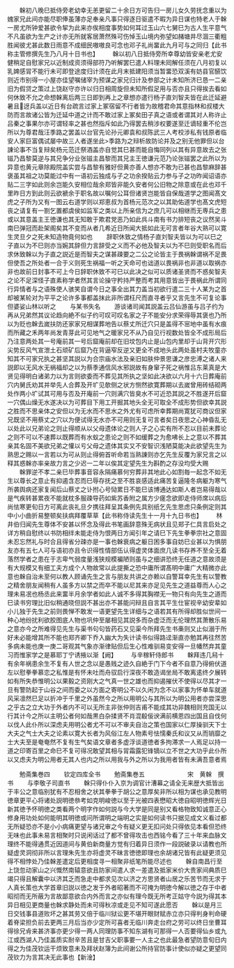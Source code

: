 <!-- { "loadSidebar": true } -->
　　榦初八晚巳抵侍旁老幼幸无恙更留二十余日方可告归一房儿女久劳抚念重以为媿家兄此间亦能尽职俸虽薄亦足奉亲凡事只得逐日驱遣不暇为异日谋也特老人于榦一房尤所钟爱甚欲令挈为此来亦俟相度事势如何耳过玉山六七舅巳为古人生平意气不凡虽欲为生产之计亦无所就客居萧然殊可伤悼玉山境内弥望如赭塘井尽涸三衢粗胜闻彼尤甚此数日雨意不成细民嗷嗷良可念也邓子礼尚畱此九月可与之同归【此书称主管修撰先生乃八月十日书也】
　　榦以初八日抵侍旁所幸尊幼皆安亲老尤安健稍足自慰家兄以近制成资须得部符乃听解罢巳遣人料理未囘解任须在八月初复以乳婢感冐不能行未可即登途度归计须在此月末抵建阳须当暂畱恐双溪有妨县官醼饮则近市别得一小屋亦佳望嘱储宰为预谋之家兄归计及参部之计未知所济巳恳一二亲旧为假贷之策过上饶赵守亦许以归日相周旋但未知所假足用与否亦且只得挨去看如何休致不允之命想榦离后两三日即到再上之章想亦遣行杨子直刘智夫皆在此迁延避暑且迓兵盖以近日有台疏言过家上冢宿留不行者皆为故稽君命其意指林和叔楼大防而言故诸公皆为迁延中道之计而不敢过家上冢矣田子真之语或者谓其对人称许止吕秦之事果尔亦可谓轻率之甚也然指斥如此乃得罢去稍涉权要遂至迁谪轻重不伦岂所以为尊君哉汪季路之罢盖以台官先论孙元卿袁和叔陈武三人考校涉私有钱原者临安人家巨富偶试屡中故三人者遂坐此季路为之辩析故防论并及之别无他罪但以台諌论事不当复辩矣杨元范迁祭酒盖亦自觉其巳甚而能自悔同列以其有异意故去之张镃乃昌黎莫逆与其兄争分业张镃主昌黎而其兄主王徳谦元范乃论张镃罢之此所以为异意也黄元章除殿院盖实尝与昌黎有雅好但黄亦善人想亦不敢为已甚也昌黎麻辞甚褒虽其祖之功莫能过中有一语初云独成与子之功余揆贴云力参与子之功昨闻诏语亦贴二三字如此则余岂能久安相位哉余郑皆非能久安者何公旧物之除意或在此也邓千里昨日方到此则云欲褫余于职名故以嘱何公耳但诸贤岂能皆自保哉道学之图闻髙文虎之子所为又有一图云右道学则以郑恵叔为首杨元范次之以其助佑道学也髙文虎短丧之请复有一劄乞置都虞侯如监军之类以上所亲信为之庶几可以相继而无専兵之患或以其意盖主王徳谦也其无知敢于欺君党恶乃如此呉斗南有书力排短丧之议然吴斗南巳弹冠而赴架阁矣其不变而从者几希近日所闻大抵如此无可言者年谷大熟可以寛生灵旦夕之死未知造物竟何如也
　　辞职休致之情杨子直刘智夫皆以为可以巳之子直以为不巳则亦当婉其辞但力言辞受之义而不必他及智夫以为不巳则受职名而后求休致榦以为子直之説近是而智夫之谋甚疎要之二公之论皆主于畏祸榦谓祸不足畏但使吾之所处者一合于义则死生祸福一听之天命可也诎道以畏祸非也非道以取祸亦非也故前日封事不可上今日辞职休致不可巳以此决之似可以质诸圣贤而不惑矣智夫之论不足深怪子直素称学者然其言论操守矜持严整而考其用意皆出于畏祸此所谓同行异情者与之语殊使人骇笑自谓今日之事全出其力盖当初欲行遣二三十人某为之首却被某轮对为平平之论许多事都盖抹此非所谓枉尺而直寻者乎又言先生不可复论事但婆娑山林以听之
　　与某书失名
　　游谈诸司闻其説盖云吕仙游虽与吕子约为再从兄弟然其议论趋向絶不似子约可叹可叹名家之子不能安分求荣得辱其褒也乃所以为贬也榦去嵗扶防还家家兄相谋葬地告以蔡丈所迁穴只是盖得不宻地中虽有水痕而所藏之禾两年尚发青芽此可见地气之暖家兄不从乃自见行视数处皆全不成形局后乃注意两处其一号庵前其一号后窟庵前却在旧坟包内止是山包内里却于山背开穴形尖势反风气宣泄土石顽矿后窟乃在背逼窄反逆又更全不成地头此两处虽村夫牧童亦知其不可家兄执之甚坚其説以为合宗庙水法及亲旧如肤仲景思谦之彦忠溥之诸人来説即以无风水无祸福却之以为蔡季通信风水邪説故有身窜子死之祸惟吕东莱真是大贤见得明白诸弟力以为言则欲委而不葬见其所执之坚如此决欲以六月十六日葬庵前穴内舅氏劝其并举先人合葬及开圹见欹侧之状方恻然欲寛葬期以去嵗曾用砖结砌两处作两小圹试其可用与否及开庵前一穴则满穴皆臭水不可近恐其説之不胜遂开后窟一穴偶山燥无水遂决以为可葬目下用工开掘其地头全无可取全不成形势但欲幸其説之胜而不思亲体之安但以为无水而不思水之外尤有可虑所幸葬期尚寛犹可商议但家兄既坚不用蔡丈之穴以为便试得无水亦不可用则无复可言者矣日夜思之心神昏乱无以处此以兄弟论之则止得顺从以父母遗体论之则人子之心实有所不忍以目前未葬论之则不可以不速葬以既葬而有水蚁之患论之则不如缓葬之为愈咈长上之意以不葬其亲其名固不美欲兄弟之懽以亏父母之遗体其实又不安智识浅陋莫能决此欲望先生为熟思之赐以一言若以为可从则止得俯首听命若当熟諌则亦乞先生反覆为家兄言之以释其惑榦亦率亲故力言之少迟一二年以俟其定望先生为斟酌之存没均受大赐
　　榦罪逆不孝二亲巳毕葬事音容永隔痛慕何穷葬非其地此心如割毎一起念不如无生以尊长之意止有抑遏含忍而巳辱存抚之至不胜哀感适此痛苦复逼隆冬病躯为寒气所袭舆病还家复闻后山蔡丈之讣拊心号恸累日不能巳该博通达如斯人者岂易得哉以是气疾转甚累夜不能就枕多服疎导药如紫苏香附之属方少瘥念欲即走侍师席以病后尚怯寒更旬日方可离此丧礼旦夕携往拜呈其条例先具别纸乞先生思虑只条例定则其中小小曲折易整顿矣扶病拜覆草草【此书称侍读先生十一月十九日书也】
　　林井伯归闻先生尊体不安甚以怀念及得此书笔画辞意殊无病状且见郑子仁具言启处之详方稍自慰终以书防相绊未能走侍为恨两日方闻引年之请巳下先生拳拳宗社之意固未忍忘然礼与时合且得省分疎亦是一事也榦衰病之躯日困多事自妨巳业甚以为惧朋友亦有五七人可与语初亦且令识得性情部伍认得虚灵体面庶几读书存养不至全无着落然学者之患在于志卑气弱度量浅狭规模褊陋则虽与之细讲恐终无任道之意故须是有大规模又有细工夫方成个人物故常以此提撕之恐中庸所谓髙明中庸广大精微亦此意也榦自治未至何以教人顾诵先生之言与朋友共讲之亦赖以自警耳幸先生有以警教之精舍朋友闻稍有人虽多方以禁之而卒不能以尼其来亦足见先生之道益尊而人心之理未易冺也杨丞此来畱半月余学者如此人诚不多得其胸襟无一物只有向先生之道而巳读书穷理比旧似稍通晓但説不甚出亦不甚能问辩且自言其平生仕宦视辛幼安辈如小儿独于先生之前则畏惮不敢发一语更望先生详细与之语若其有所得却胜似世间一种心地纷扰利欲胶图底人物也巩仲至屡相见其説多而杂虚泛而无伦理然其萧散乐易之意亦今之所难得见先生与渠书句句皆药石又见渠今所拜先生书槀则又止似溺于所好未必能增其所不能也郑齐卿下乔入幽大为失计读书似得路迳渐直亦勉其再往然苦多病未能也庚一庚二哥观其气象亦渐律贴但后生心性难驯易变安得一旦幡然弃其童习而惟家学之是慕耶丁宁诱掖以渐【阙】
　　与辛稼轩侍郎书
　　榦拜违几舄十有余年祸患余生不复有人世之念以是愚贱之迹久自絶于门下今者不自意乃得俯伏道左以慰拳拳慕恋之私惟是有怀未吐而舟驭启行深夜不敢造谒坐局不敢离逺终夕展转如有所失恭惟明公以果毅之资刚大之气真一世之雄也而抑遏摧伏不使得以尽其才一旦有警防起于山谷之间而委之以方面之寄明公不以久闲为念不以家事为怀单车就道风采凛然巳足以折冲于千里之外虽然今之所以用明公与其所以为明公用者亦尝深思之乎古之立大功于外者内不可以无所主非张仲则吉甫不能成其功非魏相则充国无以行其计今之所以主明公者何如哉黒白杂揉贤不肖混殽佞谀满前横恩四出国且自伐何以伐人此仆所以深虑夫用明公者尤不可以不审夫自治之策也国家以仁厚操驯天下士大夫之气士大夫之论素以寛大长者为风俗江左人物素号怯懦秦氏和议又从而销靡之士大夫至是奄奄然不复有生气矣语文章者多虚浮谈道徳者多拘滞求一人焉足以持一道之印寄百里之命巳不复可得况敢望其相与冐霜露犯锋镝以立不世之大功乎此仆所以又虑夫为明公用者无其人也内之所以用我与外之所以为我用者皆有未满吾意者焉





　　勉斋集巻四
　　钦定四库全书
　　勉斋集巻五　　　　　　　宋　黄榦　撰书
　　与李敬子司直书
　　榦只得仆仆入京为调官计漕幕之请全无来歴大抵皆出于丰公之意临别犹有不忍相舍之状其拳拳于胡公之意厚矣非所以相为谋也承见教明徳章更平心将诸处説明徳叅考如克明峻徳以至于光被四表懋昭大徳自昭明徳辉光日新其徳予怀明徳之类看两个明字作如何説与今大学是同是别又看格物致知诚意正心修身用功处如何能明其明徳或问所谓明之端明之实是如何读书只据见成文义看过都无所疑恐亦不是小小病痛更望与诸兄审之今有疑义更无扣问处只得依见本看但恐终无味也此事未易言相聚时只说闲话过了都不曾得攻击也西铭今看了三十年来血脉文理终不能得通贯近因道间与黄伯新商量方觉有归着异日须作一段説破录以请教也所疑虚灵洞彻非所以言理朱先生亦将虚灵不昧言徳徳即理也余胡诸兄皆有此疑更须见得不相悖处乃佳榦差遣定后更相度寻一相聚非纸笔所能尽述也
　　榦自南昌行至上饶忽动家山之兴慨然南辕意欲且防家间遣人求一差遣及抵家米价大贵家间典质巳竭只得且解囊中以济其乏而急走中都求见次以济之方思贤者山居之乐苦节而无求于人真长策也大学首章旧説以徳之发于外者昭著而不可掩为明徳今解以徳之存于中者昭彻而无所蔽为言故鄙意欲合内外而言之亦似有理今既无所考正姑守今説为得其本异日相见更商量也榦求静处而未可得秋凉或走见不知可遂此愿否
　　榦以是月三日交钱事县道败坏之甚其劳又倍于临川狱讼更不堪开眼财赋赤立亦只得判身判命硬着脊梁担负前去更两三月后当亦少定所可喜者无临川奔走台府之劳可以终日坐曹耳得徐兄肻来甚济事亦更少得一两人同理防事不知东湖有可那得一人否要得仙乡或九江或西湖人乃佳盖质实耐辛苦且是甘吉父职事要一人主之也此最急者望防意旬日内得之为佳茂钦运干烦致意未及拜状赵簿为此间谢公所持官防事计使似亦疑之更望同茂钦力为言其决无此事也【新淦】
